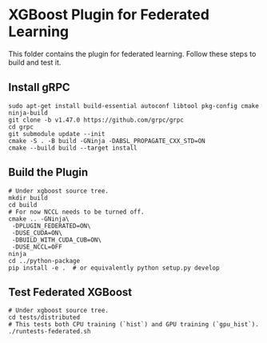 XGBoost Plugin for Federated Learning
=====================================

This folder contains the plugin for federated learning. Follow these steps to build and test it.

Install gRPC
------------
```shell
sudo apt-get install build-essential autoconf libtool pkg-config cmake ninja-build
git clone -b v1.47.0 https://github.com/grpc/grpc
cd grpc
git submodule update --init
cmake -S . -B build -GNinja -DABSL_PROPAGATE_CXX_STD=ON
cmake --build build --target install
```

Build the Plugin
----------------
```shell
# Under xgboost source tree.
mkdir build
cd build
# For now NCCL needs to be turned off.
cmake .. -GNinja\
 -DPLUGIN_FEDERATED=ON\
 -DUSE_CUDA=ON\
 -DBUILD_WITH_CUDA_CUB=ON\
 -DUSE_NCCL=OFF
ninja
cd ../python-package
pip install -e .  # or equivalently python setup.py develop
```

Test Federated XGBoost
----------------------
```shell
# Under xgboost source tree.
cd tests/distributed
# This tests both CPU training (`hist`) and GPU training (`gpu_hist`).
./runtests-federated.sh
```
